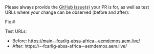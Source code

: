 Please always provide the [GitHub issue(s)](../issues) your PR is for, as well as test URLs where your change can be observed (before and after):

Fix #<gh-issue-id>

Test URLs:
- Before: https://main--fcarlig-absa-africa--aemdemos.aem.live/
- After: https://<branch>--fcarlig-absa-africa--aemdemos.aem.live/
